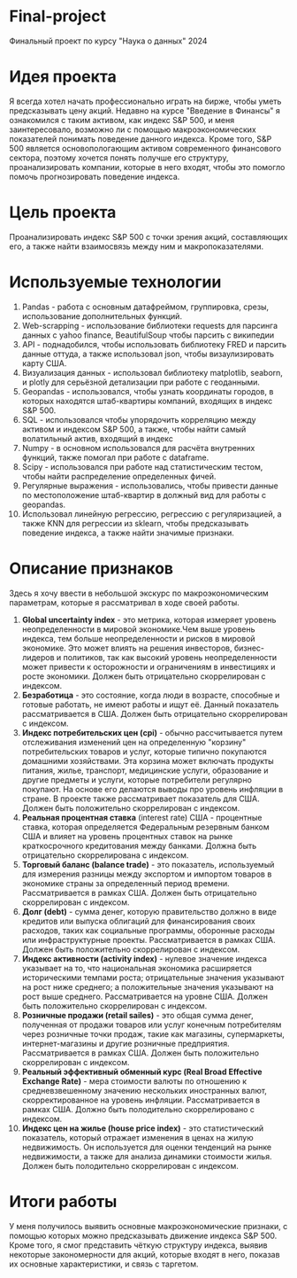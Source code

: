 # Final-project
Финальный проект по курсу "Наука о данных" 2024
# Идея проекта
Я всегда хотел начать профессионально играть на бирже, чтобы уметь предсказывать цену акций. Недавно на курсе "Введение в Финансы" я ознакомился с таким активом, как индекс S&P 500, и меня заинтересовало, возможно ли с помощью макроэкономических показателей понимать поведение данного индекса. Кроме того, S&P 500 является основопологающим активом современного финансового сектора, поэтому хочется понять получше его структуру, проанализировать компании, которые в него входят, чтобы это помогло помочь прогнозировать поведение индекса.
# Цель проекта
Проанализировать индекс S&P 500 с точки зрения акций, составляющих его, а также найти взаимосвязь между ним и макропоказателями.
# Используемые технологии
1. Pandas - работа с основным датафреймом, группировка, срезы, использование дополнительных функций.
2. Web-scrapping - использование библиотеки requests для парсинга данных с yahoo finance, BeautifulSoup чтобы парсить с википедии
3. API - поднадобился, чтобы использовать библиотеку FRED и парсить данные оттуда, а также использовал json, чтобы визаулизировать карту США.
4. Визуализация данных - использовал библиотеку matplotlib, seaborn, и plotly для серьёзной детализации при работе с геоданными.
5. Geopandas - использовался, чтобы узнать координаты городов, в которых находятся штаб-квартиры компаний, входящих в индекс S&P 500.
6. SQL - использовался чтобы упорядочить корреляцию между активом и индексом S&P 500, а также, чтобы найти самый волатильный актив, входящий в индекс
7. Numpy - в основном использовался для расчёта внутренних функций, также помогал при работе с dataframe.
8. Scipy - использовался при работе над статистическим тестом, чтобы найти распределение определенных фичей.
9. Регулярные выражения - использовались, чтобы привести данные по местоположение штаб-квартир в должный вид для работы с geopandas.
10. Использовал линейную регрессию, регрессию с регуляризацией, а также KNN для регрессии из sklearn, чтобы предсказывать поведение индекса, а также найти значимые признаки.
# Описание признаков
Здесь я хочу ввести в небольшой экскурс по макроэкономическим параметрам, которые я рассматривал в ходе своей работы.

1. **Global uncertainty index** - это метрика, которая измеряет уровень неопределенности в мировой экономике.Чем выше уровень индекса, тем больше неопределенности и рисков в мировой экономике. Это может влиять на решения инвесторов, бизнес-лидеров и политиков, так как высокий уровень неопределенности может привести к осторожности и ограничениям в инвестициях и росте экономики. Должен быть отрицательно скоррелирован с индексом.
2. **Безработица** - это состояние, когда люди в возрасте, способные и готовые работать, не имеют работы и ищут её. Данный показатель рассматривается в США. Должен быть отрицательно скоррелирован с индексом.
3. **Индекс потребительских цен (cpi)** - обычно рассчитывается путем отслеживания изменений цен на определенную "корзину" потребительских товаров и услуг, которые типично покупаются домашними хозяйствами. Эта корзина может включать продукты питания, жилье, транспорт, медицинские услуги, образование и другие предметы и услуги, которые потребители регулярно покупают. На основе его делаются выводы про уровень инфляции в стране. В проекте также рассматривает показатель для США. Должен быть положительно скоррелирован с индексом.
4. **Реальная процентная ставка** (interest rate) США - процентные ставка, которая определяется Федеральным резервным банком США  и влияет на уровень процентных ставок на рынке краткосрочного кредитования между банками. Должна быть отрицательно скоррелирована с индексом.
5. **Торговый баланс (balance trade)** - это показатель, используемый для измерения разницы между экспортом и импортом товаров в экономике страны за определенный период времени. Рассматривается в рамках США. Должен быть отрицательно скоррелирован с индексом.
6. **Долг (debt)** -  сумма денег, которую правительство должно в виде кредитов или выпуска облигаций для финансирования своих расходов, таких как социальные программы, оборонные расходы или инфраструктурные проекты. Рассматривается в рамках США. Должен быть положительно скоррелирован с индексом.
7. **Индекс активности (activity index)** - нулевое значение индекса указывает на то, что национальная экономика расширяется историческими темпами роста; отрицательные значения указывают на рост ниже среднего; а положительные значения указывают на рост выше среднего. Рассматривается на уровне США. Должен быть положительно скоррелирован с индексом.
8. **Розничные продажи (retail sailes)** - это общая сумма денег, полученная от продажи товаров или услуг конечным потребителям через розничные точки продаж, такие как магазины, супермаркеты, интернет-магазины и другие розничные предприятия. Рассматривается в рамках США. Должен быть положительно скоррелирован с индексом.
9. **Реальный эффективный обменный курс (Real Broad Effective Exchange Rate)** -  мера стоимости валюты по отношению к средневзвешенному значению нескольких иностранных валют, скорректированное на уровень инфляции. Рассматривается в рамках США. Должно быть полодительно скоррелировано с индексом.
10. **Индекс цен на жилье (house price index)** - это статистический показатель, который отражает изменения в ценах на жилую недвижимость. Он используется для оценки тенденций на рынке недвижимости, а также для анализа динамики стоимости жилья. Должен быть полодительно скоррелирован с индексом.
# Итоги работы
У меня получилось выявить основные макроэкономические признаки, с помощью которых можно предсказывать движение индекса S&P 500. Кроме того, я смог представить чёткую структуру индекса, выявив некоторые закономерности для акций, которые входят в него, показав их основные характеристики, и связь с таргетом. 


